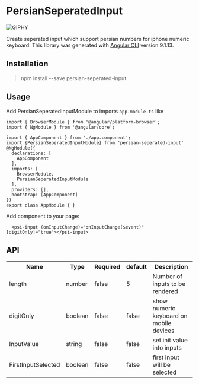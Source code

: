 # PersianSeperatedInput
![GIPHY](https://media.giphy.com/media/otDJKYuVeF0wl9QZPc/giphy.gif)

Create seperated input which support persian numbers for iphone numeric keyboard.
This library was generated with [Angular CLI](https://github.com/angular/angular-cli) version 9.1.13.

## Installation
> npm install --save persian-seperated-input

## Usage
Add PersianSeperatedInputModule to imports `app.module.ts` like 
```
import { BrowserModule } from '@angular/platform-browser';
import { NgModule } from '@angular/core';

import { AppComponent } from './app.component';
import {PersianSeperatedInputModule} from 'persian-seperated-input'
@NgModule({
  declarations: [
    AppComponent
  ],
  imports: [
    BrowserModule,
    PersianSeperatedInputModule
  ],
  providers: [],
  bootstrap: [AppComponent]
})
export class AppModule { }

```

Add component to your page:

```
  <psi-input (onInputChange)="onInputChange($event)" [digitOnly]="true"></psi-input>
```
## API
<table>
<tr>
<th>Name</th>
<th>Type</th>
<th>Required</th>
<th>default</th>
<th>Description</th>
</tr>
<tr>
<td>length</td>
<td>number</td>
<td>false</td>
<td>5</td>
<td>Number of inputs to be rendered</td>
</tr>
<tr>
<td>digitOnly</td>
<td>boolean</td>
<td>false</td>
<td>false</td>
<td>show numeric keyboard on mobile devices</td>
</tr>
<tr>
<td>InputValue</td>
<td>string</td>
<td>false</td>
<td>false</td>
<td>set init value into inputs</td>
</tr>
<tr>
<td>FirstInputSelected</td>
<td>boolean</td>
<td>false</td>
<td>false</td>
<td>first input will be selected</td>
</tr>

</table>

